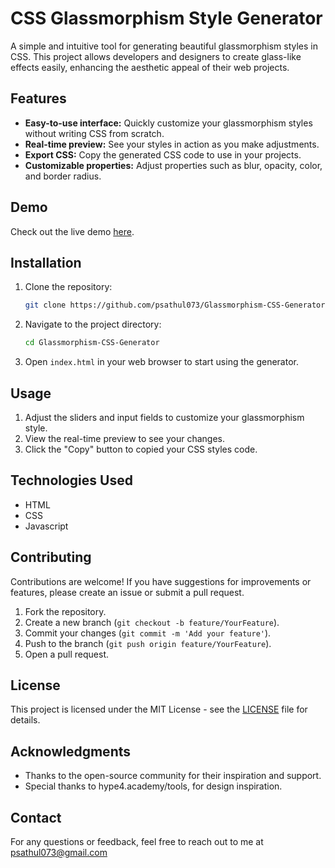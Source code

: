 # CSS Glassmorphism Style Generator

A simple and intuitive tool for generating beautiful glassmorphism styles in CSS. This project allows developers and designers to create glass-like effects easily, enhancing the aesthetic appeal of their web projects.

## Features

- **Easy-to-use interface:** Quickly customize your glassmorphism styles without writing CSS from scratch.
- **Real-time preview:** See your styles in action as you make adjustments.
- **Export CSS:** Copy the generated CSS code to use in your projects.
- **Customizable properties:** Adjust properties such as blur, opacity, color, and border radius.

## Demo

Check out the live demo [here](https://glassmorphism-css-style-generator.netlify.app/).

## Installation

1. Clone the repository:
   ```bash
   git clone https://github.com/psathul073/Glassmorphism-CSS-Generator.git
2. Navigate to the project directory:
   ```bash
   cd Glassmorphism-CSS-Generator
3. Open ``index.html`` in your web browser to start using the generator.
## Usage

1. Adjust the sliders and input fields to customize your glassmorphism style.
2. View the real-time preview to see your changes.
3. Click the "Copy" button to copied your CSS styles code.
## Technologies Used
- HTML
- CSS
- Javascript
## Contributing
Contributions are welcome! If you have suggestions for improvements or features, please create an issue or submit a pull request.

1.  Fork the repository.
2.  Create a new branch (``git checkout -b feature/YourFeature``).
3.  Commit your changes (``git commit -m 'Add your feature'``).
4.  Push to the branch (``git push origin feature/YourFeature``).
5.  Open a pull request.
## License
This project is licensed under the MIT License - see the [LICENSE](https://github.com/psathul073/Glassmorphism-CSS-Generator/blob/main/LICENSE) file for details.

## Acknowledgments
- Thanks to the open-source community for their inspiration and support.
- Special thanks to hype4.academy/tools, for design inspiration.
## Contact
For any questions or feedback, feel free to reach out to me at <psathul073@gmail.com>



